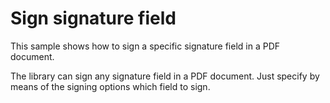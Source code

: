 # Sign signature field
This sample shows how to sign a specific signature field in a PDF document.

The library can sign any signature field in a PDF document. Just specify by means of the signing options which field to sign.
